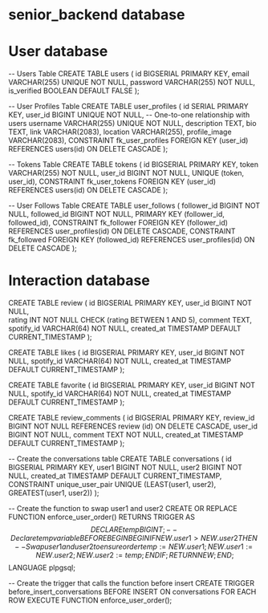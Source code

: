 # senior_backend database

# User database

-- Users Table
CREATE TABLE users (
    id BIGSERIAL PRIMARY KEY,
    email VARCHAR(255) UNIQUE NOT NULL,
    password VARCHAR(255) NOT NULL,
    is_verified BOOLEAN DEFAULT FALSE
);

-- User Profiles Table
CREATE TABLE user_profiles (
    id SERIAL PRIMARY KEY,
    user_id BIGINT UNIQUE NOT NULL,  -- One-to-one relationship with users
    username VARCHAR(255) UNIQUE NOT NULL,
    description TEXT,
    bio TEXT,
    link VARCHAR(2083),
    location VARCHAR(255),
    profile_image VARCHAR(2083),
    CONSTRAINT fk_user_profiles FOREIGN KEY (user_id) REFERENCES users(id) ON DELETE CASCADE
);

-- Tokens Table
CREATE TABLE tokens (
    id BIGSERIAL PRIMARY KEY,
    token VARCHAR(255) NOT NULL,
    user_id BIGINT NOT NULL,
    UNIQUE (token, user_id),
    CONSTRAINT fk_user_tokens FOREIGN KEY (user_id) REFERENCES users(id) ON DELETE CASCADE
);

-- User Follows Table
CREATE TABLE user_follows (
    follower_id BIGINT NOT NULL,
    followed_id BIGINT NOT NULL,
    PRIMARY KEY (follower_id, followed_id),
    CONSTRAINT fk_follower FOREIGN KEY (follower_id) REFERENCES user_profiles(id) ON DELETE CASCADE,
    CONSTRAINT fk_followed FOREIGN KEY (followed_id) REFERENCES user_profiles(id) ON DELETE CASCADE
);



# Interaction database

CREATE TABLE review (
    id BIGSERIAL PRIMARY KEY, 
    user_id BIGINT NOT NULL,  
    rating INT NOT NULL CHECK (rating BETWEEN 1 AND 5), 
    comment TEXT,            
    spotify_id VARCHAR(64) NOT NULL,
    created_at TIMESTAMP DEFAULT CURRENT_TIMESTAMP 
);

CREATE TABLE likes (
    id BIGSERIAL PRIMARY KEY,
    user_id BIGINT NOT NULL,
    spotify_id VARCHAR(64) NOT NULL,
    created_at TIMESTAMP DEFAULT CURRENT_TIMESTAMP
);

CREATE TABLE favorite (
    id BIGSERIAL PRIMARY KEY,
    user_id BIGINT NOT NULL,
    spotify_id VARCHAR(64) NOT NULL,
    created_at TIMESTAMP DEFAULT CURRENT_TIMESTAMP
);

CREATE TABLE review_comments (
    id BIGSERIAL PRIMARY KEY,
    review_id BIGINT NOT NULL REFERENCES review (id) ON DELETE CASCADE,
    user_id BIGINT NOT NULL,
    comment TEXT NOT NULL,
    created_at TIMESTAMP DEFAULT CURRENT_TIMESTAMP
);


-- Create the conversations table
CREATE TABLE conversations (
    id BIGSERIAL PRIMARY KEY,
    user1 BIGINT NOT NULL,
    user2 BIGINT NOT NULL,
    created_at TIMESTAMP DEFAULT CURRENT_TIMESTAMP,
    CONSTRAINT unique_user_pair UNIQUE (LEAST(user1, user2), GREATEST(user1, user2))
);

-- Create the function to swap user1 and user2
CREATE OR REPLACE FUNCTION enforce_user_order()
RETURNS TRIGGER AS $$
DECLARE
    temp BIGINT;  -- Declare temp variable BEFORE BEGIN
BEGIN
    IF NEW.user1 > NEW.user2 THEN
        -- Swap user1 and user2 to ensure order
        temp := NEW.user1;
        NEW.user1 := NEW.user2;
        NEW.user2 := temp;
    END IF;
    RETURN NEW;
END;
$$ LANGUAGE plpgsql;

-- Create the trigger that calls the function before insert
CREATE TRIGGER before_insert_conversations
BEFORE INSERT ON conversations
FOR EACH ROW
EXECUTE FUNCTION enforce_user_order();



